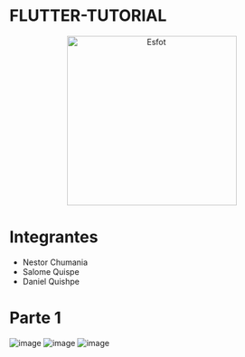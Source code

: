 # FLUTTER-TUTORIAL
<div>
<p align='center'>
<img src="https://esfot.epn.edu.ec/images/headers/logo_esfot_buho.png" alt="Esfot" width="300px">
</p>
</div>

# Integrantes
- Nestor Chumania
- Salome Quispe
- Daniel Quishpe

# Parte 1
![image](https://github.com/RotsenCH/flutter-tutorial-master/assets/117753370/6228a445-bca8-4bb0-ab9d-0fcaa2462f72)
![image](https://github.com/RotsenCH/flutter-tutorial-master/assets/85651718/f5de3c53-dfd1-4f8f-86ba-4040584c0887)
![image](https://github.com/RotsenCH/flutter-tutorial-master/assets/85651718/fb872743-53cd-40d2-ba54-bc4e56866647)

